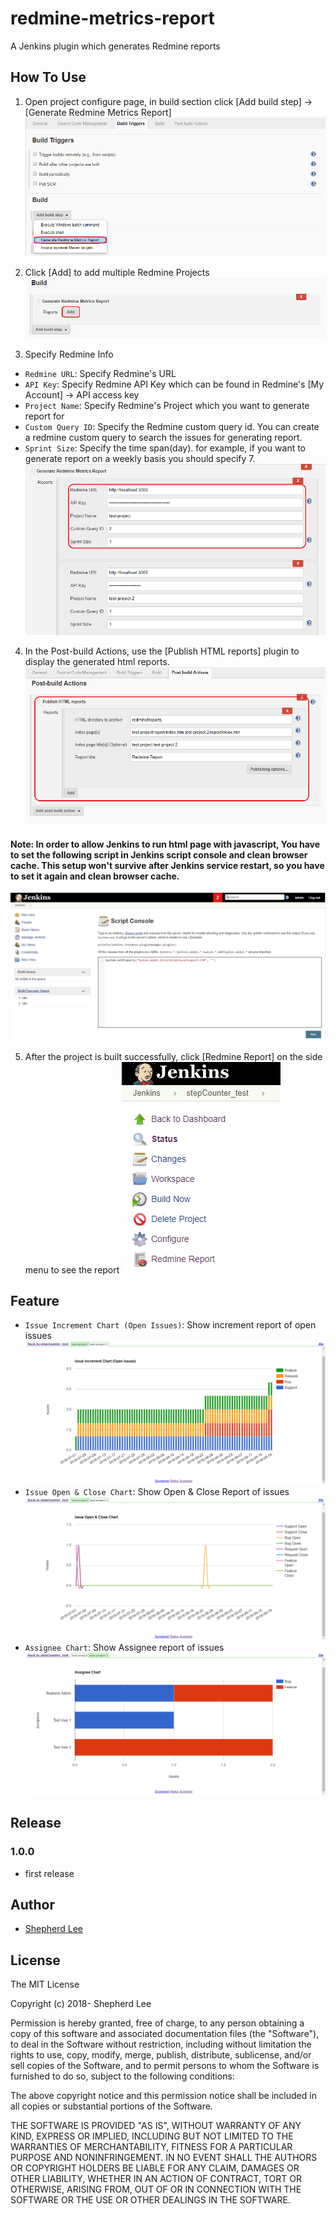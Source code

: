 # redmine-metrics-report
A Jenkins plugin which generates Redmine reports

## How To Use

1. Open project configure page, in build section click [Add build step] -> [Generate Redmine Metrics Report]
![Build Step](https://github.com/bestoak/redmine-metrics-report/blob/master/images/howTo1.png)

2. Click [Add] to add multiple Redmine Projects
![Add Projects](https://github.com/bestoak/redmine-metrics-report/blob/master/images/howTo2.png)

3. Specify Redmine Info
* `Redmine URL`: Specify Redmine's URL
* `API Key`: Specify Redmine API Key which can be found in Redmine's [My Account] -> API access key
* `Project Name`: Specify Redmine's Project which you want to generate report for
* `Custom Query ID`: Specify the Redmine custom query id. You can create a redmine custom query to search the issues for generating report.
* `Sprint Size`: Specify the time span(day). for example, if you want to generate report on a weekly basis you should specify 7.
![Specify Info](https://github.com/bestoak/redmine-metrics-report/blob/master/images/howTo3.png)

4. In the Post-build Actions, use the [Publish HTML reports] plugin to display the generated html reports.
![Set HTML Plugin](https://github.com/bestoak/redmine-metrics-report/blob/master/images/howTo4.png)

#### Note: In order to allow Jenkins to run html page with javascript, You have to set the following script in Jenkins script console and clean browser cache. This setup won't survive after Jenkins service restart, so you have to set it again and clean browser cache.
![Script Console](https://github.com/bestoak/redmine-metrics-report/blob/master/images/howTo5.png)

5. After the project is built successfully, click [Redmine Report] on the side menu to see the report
![Show Report](https://github.com/bestoak/redmine-metrics-report/blob/master/images/howTo6.png)

## Feature

* `Issue Increment Chart (Open Issues)`: Show increment report of open issues
![Show Report](https://github.com/bestoak/redmine-metrics-report/blob/master/images/what1.png)
* `Issue Open & Close Chart`: Show Open & Close Report of issues
![Show Report](https://github.com/bestoak/redmine-metrics-report/blob/master/images/what2.png)
* `Assignee Chart`: Show Assignee report of issues
![Show Report](https://github.com/bestoak/redmine-metrics-report/blob/master/images/what3.png)

## Release

### 1.0.0
* first release

## Author

* [Shepherd Lee](https://github.com/bestoak)

## License

The MIT License

Copyright (c) 2018- Shepherd Lee

Permission is hereby granted, free of charge, to any person obtaining a copy
of this software and associated documentation files (the "Software"), to deal
in the Software without restriction, including without limitation the rights
to use, copy, modify, merge, publish, distribute, sublicense, and/or sell
copies of the Software, and to permit persons to whom the Software is
furnished to do so, subject to the following conditions:

The above copyright notice and this permission notice shall be included in
all copies or substantial portions of the Software.

THE SOFTWARE IS PROVIDED "AS IS", WITHOUT WARRANTY OF ANY KIND, EXPRESS OR
IMPLIED, INCLUDING BUT NOT LIMITED TO THE WARRANTIES OF MERCHANTABILITY,
FITNESS FOR A PARTICULAR PURPOSE AND NONINFRINGEMENT. IN NO EVENT SHALL THE
AUTHORS OR COPYRIGHT HOLDERS BE LIABLE FOR ANY CLAIM, DAMAGES OR OTHER
LIABILITY, WHETHER IN AN ACTION OF CONTRACT, TORT OR OTHERWISE, ARISING FROM,
OUT OF OR IN CONNECTION WITH THE SOFTWARE OR THE USE OR OTHER DEALINGS IN
THE SOFTWARE.
